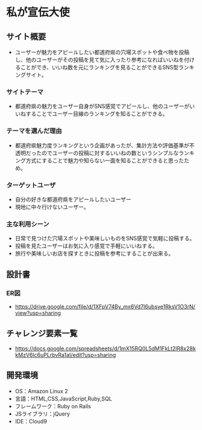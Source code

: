 # 私が宣伝大使

## サイト概要
- ユーザーが魅力をアピールしたい都道府県の穴場スポットや食べ物を投稿し、他のユーザーがその投稿を見て気に入ったり参考になればいいねを付けることができ、いいね数を元にランキングを見ることができるSNS型ランキングサイト。

### サイトテーマ
- 都道府県の魅力をユーザー自身がSNS感覚でアピールし、他のユーザーがいいねすることでユーザー目線のランキングを知ることができる。

### テーマを選んだ理由
- 都道府県魅力度ランキングという企画があったが、集計方法や評価基準が不透明だったのでユーザーの投稿に対するいいねの数というシンプルなランキング方式にすることで魅力や知らない一面を知ることができると思ったため。

### ターゲットユーザ
- 自分の好きな都道府県をアピールしたいユーザー
- 現地に中々行けないユーザー。

### 主な利用シーン
- 日常で見つけた穴場スポットや美味しいものをSNS感覚で気軽に投稿する。
- 投稿を見たユーザーはお気に入り感覚で手軽にいいねする。
- 旅行や美味しいお店を探すときに投稿を参考にすることが出来る。

## 設計書
### ER図
- https://drive.google.com/file/d/1XFpV74By_mx6Vd7I6ubsye1RksV1O3rN/view?usp=sharing

## チャレンジ要素一覧
- https://docs.google.com/spreadsheets/d/1mX15RQ0L5dM1FkLt2lR8x28kkMzV6Ic6uPLrbvRa1aI/edit?usp=sharing

## 開発環境
- OS：Amazon Linux 2
- 言語：HTML,CSS,JavaScript,Ruby,SQL
- フレームワーク：Ruby on Rails
- JSライブラリ：jQuery
- IDE：Cloud9